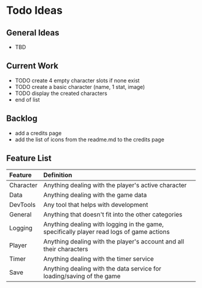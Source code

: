 # Todo Ideas
## General Ideas
- TBD

## Current Work
- TODO create 4 empty character slots if none exist
- TODO create a basic character (name, 1 stat, image)
- TODO display the created characters
- end of list

## Backlog
- add a credits page
- add the list of icons from the readme.md to the credits page

## Feature List

| Feature   | Definition                                                                               |
| :-------- | :--------------------------------------------------------------------------------------- |
| Character | Anything dealing with the player's active character                                      |
| Data      | Anything dealing with the game data                                                      |
| DevTools  | Any tool that helps with development                                                     |
| General   | Anything that doesn't fit into the other categories                                      |
| Logging   | Anything dealing with logging in the game, specifically player read logs of game actions |
| Player    | Anything dealing with the player's account and all their characters                      |
| Timer     | Anything dealing with the timer service                                                  |
| Save      | Anything dealing with the data service for loading/saving of the game                    |
